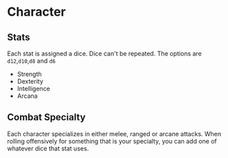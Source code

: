 # Character

## Stats

Each stat is assigned a dice. Dice can't be repeated. The options are ```d12```,```d10```,```d8``` and ```d6```

- Strength
- Dexterity
- Intelligence
- Arcana

## Combat Specialty

Each character specializes in either melee, ranged or arcane attacks.
When rolling offensively for something that is your specialty, you can add one of whatever dice that stat uses.
